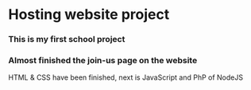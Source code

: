 # Hosting website project

### This is my first school project
### Almost finished the join-us page on the website

HTML & CSS have been finished, next is JavaScript and PhP of NodeJS